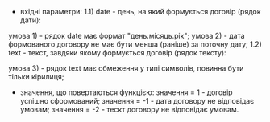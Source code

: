 - вхідні параметри:
1.1) date - день, на який формується договір (рядок дати):

умова 1) - рядок date має формат "день.місяць.рік";
умова 2) - дата формованого договору не має бути менша (раніше) за поточну дату;
1.2) text - текст, завдяки якому формується договір (рядок тексту):

умова 3) - рядок text має обмеження у типі символів, повинна бути тільки кірилиця;
- значення, що повертаються функцією:
значення = 1 - договір успішно сформований;
значення = -1 - дата договору не відповідає умовам;
значення = -2 - тескт договору не відповідає умовам.
